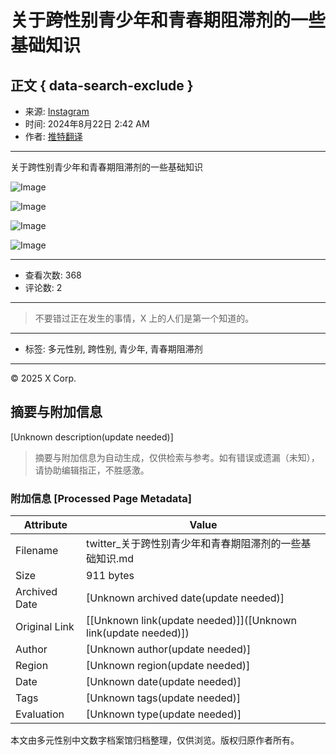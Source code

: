 # 关于跨性别青少年和青春期阻滞剂的一些基础知识

## 正文 { data-search-exclude }


* 来源: [Instagram](https://instagram.com/p/C9hgGo9PfGJ/)
* 时间: 2024年8月22日 2:42 AM
* 作者: [推特翻译](https://t.co/igzknj2FGu)

---

关于跨性别青少年和青春期阻滞剂的一些基础知识

![Image](https://pbs.twimg.com/media/GVjaeCyWUAAB9kY?format=jpg&name=360x360)

![Image](https://pbs.twimg.com/media/GVjaePJbYAAJGwg?format=jpg&name=360x360)

![Image](https://pbs.twimg.com/media/GVjaeb3aEAAustD?format=jpg&name=360x360)

![Image](https://pbs.twimg.com/media/GVjaek2bgAMb9MA?format=jpg&name=360x360)

---

* 查看次数: 368
* 评论数: 2

--- 

> 不要错过正在发生的事情，X 上的人们是第一个知道的。

--- 

* 标签: 多元性别, 跨性别, 青少年, 青春期阻滞剂

--- 

© 2025 X Corp.
<!-- tcd_original_link https://twitter.com/translate_cn/status/1826449869508317434 -->


## 摘要与附加信息

<!-- tcd_abstract -->
[Unknown description(update needed)]
<!-- tcd_abstract_end -->

> 摘要与附加信息为自动生成，仅供检索与参考。如有错误或遗漏（未知），请协助编辑指正，不胜感激。

### 附加信息 [Processed Page Metadata]

| Attribute       | Value                                  |
|-----------------|----------------------------------------|
| Filename        | twitter_关于跨性别青少年和青春期阻滞剂的一些基础知识.md                             |
| Size            | 911 bytes                           |
| Archived Date   | [Unknown archived date(update needed)]                             |
| Original Link   | [[Unknown link(update needed)]]([Unknown link(update needed)])                       |
| Author          | [Unknown author(update needed)]                               |
| Region          | [Unknown region(update needed)]                               |
| Date            | [Unknown date(update needed)]                                 |
| Tags            | [Unknown tags(update needed)]                                 |
| Evaluation            | [Unknown type(update needed)]                                 |
<!-- tcd_table_end -->

本文由多元性别中文数字档案馆归档整理，仅供浏览。版权归原作者所有。
